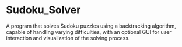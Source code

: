 # Sudoku_Solver
A program that solves Sudoku puzzles using a backtracking algorithm, capable of handling varying difficulties, with an optional GUI for user interaction and visualization of the solving process.
